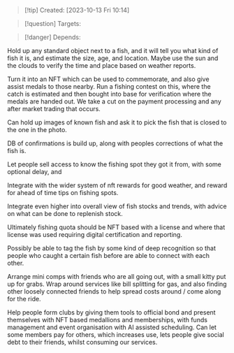 
>[!tip] Created: [2023-10-13 Fri 10:14]

>[!question] Targets: 

>[!danger] Depends: 

Hold up any standard object next to a fish, and it will tell you what kind of fish it is, and estimate the size, age, and location.  Maybe use the sun and the clouds to verify the time and place based on weather reports.

Turn it into an NFT which can be used to commemorate, and also give assist medals to those nearby.  Run a fishing contest on this, where the catch is estimated and then bought into base for verification where the medals are handed out.  We take a cut on the payment processing and any after market trading that occurs.

Can hold up images of known fish and ask it to pick the fish that is closed to the one in the photo.

DB of confirmations is build up, along with peoples corrections of what the fish is.

Let people sell access to know the fishing spot they got it from, with some optional delay, and

Integrate with the wider system of nft rewards for good weather, and reward for ahead of time tips on fishing spots.

Integrate even higher into overall view of fish stocks and trends, with advice on what can be done to replenish stock.

Ultimately fishing quota should be NFT based with a license and where that license was used requiring digital certification and reporting.

Possibly be able to tag the fish by some kind of deep recognition so that people who caught a certain fish before are able to connect with each other.

Arrange mini comps with friends who are all going out, with a small kitty put up for grabs.
Wrap around services like bill splitting for gas, and also finding other loosely connected friends to help spread costs around / come along for the ride.

Help people form clubs by giving them tools to official bond and present themselves with NFT based medallions and memberships, with funds management and event organisation with AI assisted scheduling.  Can let some members pay for others, which increases use, lets people give social debt to their friends, whilst consuming our services.